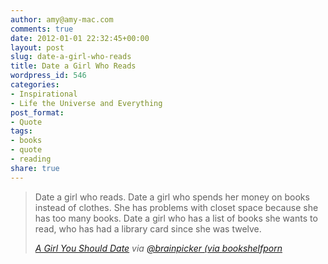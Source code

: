 ```yaml
---
author: amy@amy-mac.com
comments: true
date: 2012-01-01 22:32:45+00:00
layout: post
slug: date-a-girl-who-reads
title: Date a Girl Who Reads
wordpress_id: 546
categories:
- Inspirational
- Life the Universe and Everything
post_format:
- Quote
tags:
- books
- quote
- reading
share: true
---
```


<blockquote>Date a girl who reads. Date a girl who spends her money on books instead of clothes. She has problems with closet space because she has too many books. Date a girl who has a list of books she wants to read, who has had a library card since she was twelve.

<cite><a href="http://nonamerah.wordpress.com/2011/10/03/869/?refid=12">A Girl You Should Date</a> via <a href="http://twitter.com/#!/brainpicker/status/153500738289541122">@brainpicker (via <a href="http://bookshelfporn.com/">bookshelfporn</a></cite>
</blockquote>
